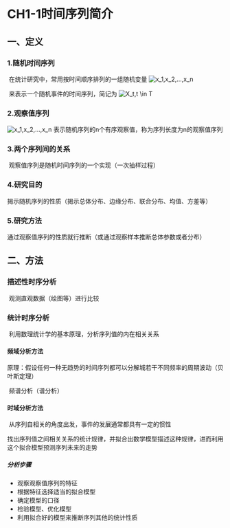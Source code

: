 # CH1-1时间序列简介

## 一、定义

### 1.随机时间序列

​	在统计研究中，常用按时间顺序排列的一组随机变量 <img src="https://latex.codecogs.com/svg.image?x_1,x_2,...,x_n" title="x_1,x_2,...,x_n" />

​	来表示一个随机事件的时间序列，简记为 <img src="https://latex.codecogs.com/svg.image?X_t,t&space;\in&space;T" title="X_t,t \in T" />

### 2.观察值序列

​	<img src="https://latex.codecogs.com/svg.image?x_1,x_2,...,x_n" title="x_1,x_2,...,x_n" /> 表示随机序列的n个有序观察值，称为序列长度为n的观察值序列

### 3.两个序列间的关系

​	观察值序列是随机时间序列的一个实现（一次抽样过程）

### 4.研究目的

​	揭示随机序列的性质（揭示总体分布、边缘分布、联合分布、均值、方差等）

### 5.研究方法

​	通过观察值序列的性质就行推断（或通过观察样本推断总体参数或者分布）

## 二、方法

### 描述性时序分析

​	观测直观数据（绘图等）进行比较

### 统计时序分析

​	利用数理统计学的基本原理，分析序列值的内在相关关系

#### 频域分析方法

​	原理：假设任何一种无趋势的时间序列都可以分解城若干不同频率的周期波动（贝叶斯定理）

​	频谱分析（谱分析）

#### 时域分析方法

​	从序列自相关的角度出发，事件的发展通常都具有一定的惯性

​	找出序列值之间相关关系的统计规律，并拟合出数学模型描述这种规律，进而利用这个拟合模型预测序列未来的走势

##### 	分析步骤

 - 观察观察值序列的特征
 - 根据特征选择适当的拟合模型
 - 确定模型的口径
 - 检验模型、优化模型
 - 利用拟合好的模型来推断序列其他的统计性质



​	






